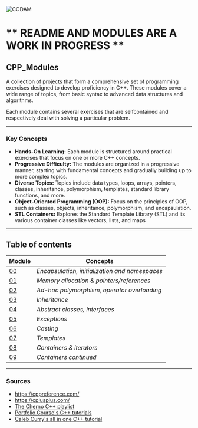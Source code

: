 <img src="https://i.imgur.com/aYhd4En.png?raw=true" alt="CODAM" style="max-width: 50%;">

# ** README AND MODULES ARE A WORK IN PROGRESS **

## CPP_Modules
A collection of projects that form a comprehensive set of programming exercises designed to develop proficiency in C++. 
These modules cover a wide range of topics, from basic syntax to advanced data structures and algorithms.

Each module contains several exercises that are selfcontained and respectively deal with solving a particular problem.

---

### Key Concepts
- **Hands-On Learning:** Each module is structured around practical exercises that focus on one or more C++ concepts.
- **Progressive Difficulty:** The modules are organized in a progressive manner, starting with fundamental concepts and gradually building up to more complex topics.
- **Diverse Topics:** Topics include data types, loops, arrays, pointers, classes, inheritance, polymorphism, templates, standard library functions, and more.
- **Object-Oriented Programming (OOP):** Focus on the principles of OOP, such as classes, objects, inheritance, polymorphism, and encapsulation.
- **STL Containers:** Explores the Standard Template Library (STL) and its various container classes like vectors, lists, and maps

---

## Table of contents  

| Module                                       | Concepts                                       |
| -----------------------------------------------| ------------------------------------------------- |
| [00](https://github.com/arommers/CPP_Modules/tree/master/00) | *Encapsulation, initialization and namespaces* |
| [01](https://github.com/arommers/CPP_Modules/tree/master/01) | *Memory allocation & pointers/references* |
| [02](https://github.com/arommers/CPP_Modules/tree/master/02) | *Ad-hoc polymorphism, operator overloading* |
| [03](https://github.com/arommers/CPP_Modules/tree/master/03) | *Inheritance* |
| [04](https://github.com/arommers/CPP_Modules/tree/master/04) | *Abstract classes, interfaces* |
| [05](https://github.com/arommers/CPP_Modules/tree/master/05) | *Exceptions* |
| [06](https://github.com/arommers/CPP_Modules/tree/master/06) | *Casting* |
| [07](https://github.com/arommers/CPP_Modules/tree/master/07) | *Templates* |
| [08](https://github.com/arommers/CPP_Modules/tree/master/08) | *Containers & iterators* |
| [09](https://github.com/arommers/CPP_Modules/tree/master/09) | *Containers continued* |

---

### Sources
- https://cppreference.com/
- https://cplusplus.com/
- [The Cherno C++ playlist](https://www.youtube.com/watch?v=18c3MTX0PK0&list=PLlrATfBNZ98dudnM48yfGUldqGD0S4FFb)
- [Portfolio Course's C++ tutorials](https://www.youtube.com/watch?v=qWPlRubVQ38&list=PLA1FTfKBAEX6BdpNaWp2uw-YspHwY7qwW)
- [Caleb Curry's all in one C++ tutorial](https://www.youtube.com/watch?v=_bYFu9mBnr4&t=32398s)
